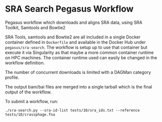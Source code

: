 # SRA Search Pegasus Workflow

Pegasus workflow which downloads and aligns SRA data, using SRA Toolkit,
Samtools and Bowtie2

SRA Tools, samtools and Bowtie2 are all included in a single Docker
container defined in `Dockerfile` and available in the Docker Hub under
`pegasus/sra-search`. The workflow is setup up to use that container
but execute it via Singularity as that maybe a more common container
runtime on HPC machines. The container runtime used can easily be
changed in the workflow definition.

The number of concurrent downloads is limited with a DAGMan
category profile.

The output bam/bai files are merged into a single tarball which is
the final output of the workflow.

To submit a workflow, run:

    ./sra-search.py --sra-id-list tests/10/sra_ids.txt --reference tests/10/crassphage.fna
    


